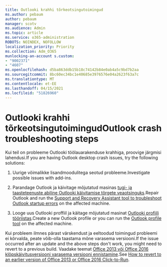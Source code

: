 ```yaml
---
title: Outlooki krahhi tõrkeotsingutoimingud
ms.author: pebaum
author: pebaum
manager: scotv
ms.audience: Admin
ms.topic: article
ms.service: o365-administration
ROBOTS: NOINDEX, NOFOLLOW
localization_priority: Priority
ms.collection: Adm_O365
munlocking-an-account s.custom:
- "9002371"
- "4607"
ms.openlocfilehash: d5ba863ddb15b18c74142b84e0ab4a5c9bd7b2aa
ms.sourcegitcommit: 8bc60ec34bc1e40685e3976576e04a2623f63a7c
ms.translationtype: MT
ms.contentlocale: et-EE
ms.lasthandoff: 04/15/2021
ms.locfileid: "51826960"
---
```

# <a name="outlook-crash-troubleshooting-steps"></a><span data-ttu-id="781c1-102">Outlooki krahhi tõrkeotsingutoimingud</span><span class="sxs-lookup"><span data-stu-id="781c1-102">Outlook crash troubleshooting steps</span></span>

<span data-ttu-id="781c1-103">Kui teil on probleeme Outlooki töölauarakenduse krahhiga, proovige järgmisi lahendusi.</span><span class="sxs-lookup"><span data-stu-id="781c1-103">If you are having Outlook desktop crash issues, try the following solutions:</span></span>

1. <span data-ttu-id="781c1-104">Uurige võimalikke lisandmoodulitega seotud probleeme.</span><span class="sxs-lookup"><span data-stu-id="781c1-104">Investigate possible issues with add-ins.</span></span>

2. <span data-ttu-id="781c1-105">Parandage Outlook ja käivitage mõjutatud masinas [tugi- ja taasteteenuste abiline Outlooki käivitamise tõrgete veaotsinguks](https://aka.ms/SaRA-OutlookWontStart).</span><span class="sxs-lookup"><span data-stu-id="781c1-105">Repair Outlook and run the [Support and Recovery Assistant tool to troubleshoot Outlook startup errors](https://aka.ms/SaRA-OutlookWontStart) on the affected machine.</span></span>

3. <span data-ttu-id="781c1-106">Looge uus Outlooki proffiil ja käitage mõjutatud masinat [Outlooki profiili tööriistas](https://aka.ms/SaRA-OutlookSetupProfile).</span><span class="sxs-lookup"><span data-stu-id="781c1-106">Create a new Outlook profile or you can run the [Outlook profile tool](https://aka.ms/SaRA-OutlookSetupProfile) on the affected machine.</span></span>

<span data-ttu-id="781c1-107">Kui probleem ilmnes pärast värskendust ja eeltoodud toimingud probleemi ei kõrvalda, peate võib-olla taastama mõne varasema versiooni.</span><span class="sxs-lookup"><span data-stu-id="781c1-107">If the issue occurred after an update and the above steps don't work, you might need to revert to a previous build.</span></span> <span data-ttu-id="781c1-108">Vaadake teemat [Office 2013 või Office 2016 klõpskäivitusversiooni varasema versiooni ennistamine](https://support.microsoft.com/help/2770432).</span><span class="sxs-lookup"><span data-stu-id="781c1-108">See [How to revert to an earlier version of Office 2013 or Office 2016 Click-to-Run](https://support.microsoft.com/help/2770432).</span></span>
